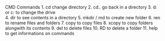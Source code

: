 CMD Commands
                1. cd          change directory
                2. cd..        go back in a directory
                3. d: or c:    to change the drive      
                4. dir         to see contents in a directory
                5. mkdir<folder name> / md<folder name>   to create new folder
                6. ren         to rename files and folders
                7. copy        to copy files
                8. xcopy       to copy folders alongwith its contents
                9. del         to delete files
                10. RD         to delete a folder
                11. help       to get informations on commands
        
